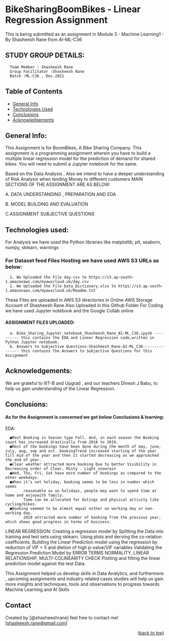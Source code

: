 # BikeSharingBoomBikes - Linear Regression Assignment
This is being submitted as an assignment in Module 3 - Machine Learning1 - By Shasheesh Rane from AI-ML-C36


## STUDY GROUP DETAILS:

      Team Member : Shasheesh Rane
      Group Facilitator :Shasheesh Rane
      Batch :ML-C36 , Dec-2021


## Table of Contents
* [General Info](#general-information)
* [Technologies Used](#technologies-used)
* [Conclusions](#conclusions)
* [Acknowledgements](#acknowledgements)

<!-- ABOUT THE PROJECT -->
## General Info:

This Assignment is for BoomBikes, A Bike Sharing Company. This assignment is a programming assignment wherein you have to build a multiple linear regression model for the prediction of demand for shared bikes. You will need to submit a Jupyter notebook for the same. 

Based on the Data Analysis , Also we intend to have a deeper understanding of Risk Analysis when lending Money to different customers
MAIN SECTIONS OF THE ASSIGNMENT ARE AS BELOW:

   A. DATA UNDERSTANDING , PREPARATION AND EDA
   
   B. MODEL BUILDING AND EVALUATION
 
   C.ASSIGNMENT SUBJECTIVE QUESTIONS


## Technologies used:

For Analysis we have used the Python libraries like matplotlib, plt, seaborn, numpy, sklearn, warnings

### For Dataset feed Files Hosting we have used AWS S3 URLs as below:
      1. We Uploaded the File day.csv to https://s3.ap-south-1.amazonaws.com/myawscloud.uk/day.csv
      2. We Uploaded the File Data_Dictionary.xlsx to https://s3.ap-south-1.amazonaws.com/myawscloud.uk/Readme.txt

These Files are uploaded in AWS S3 directories in Online AWS Storage Account of Shasheesh Rane
Also Uploaded in this Github Folder
For Coding we have used Jupyter notebook and the Google Collab online

#### ASSIGNMENT FILES UPLOADED:
      a. Bike_Sharing_Jupyter_notebook_Shasheesh_Rane_AI-ML_C36.ipynb ---------- this contains the EDA and Linear Regression code,written in Python Jupyter notebook.
      b. Answers to Subjective Questions-Shasheesh_Rane-AI-ML_C36--------------- this contains the Answers to Subjective Questions for this Assignment


## Acknowledgements:

We are grateful to IIIT-B and Upgrad , and our teachers Dinesh J Babu, to help us gain understanding of the Linear Regression.

## Conclusions:

#### As for the Assignment is concerned we got below Conclusions & learning:
EDA:  

      ●Most Booking in Season type Fall. And, in each season the Booking count has increased drastically from 2018 to 2019.
      ●Most of the bookings have been done during the month of may, june, july, aug, sep and oct. bookingTrend increased starting of the year till mid of the year and then it started decreasing as we approached the end of year.
      ●Clear weather attracted more booking Due to better Visibility in Decreasing order of Clear, Misty . Light_snowrain
      ●Wed, Thu, Fri, Sat have more number of bookings as compared to the other weekdays.
      ●When it’s not holiday, booking seems to be less in number which seems
            reasonable as on holidays, people may want to spend time at home and enjoywith family. 
            Time can be allocated for Outings and physical activity like cycling/bikes.
      ●Booking seemed to be almost equal either on working day or non-working day.
            2019 attracted more number of booking from the previous year, which shows good progress in terms of business.

LINEAR REGRESSION:
      Creating a regression model by Spiltting the Data into training and test sets using sklearn.
      Using plots and derving the co-relation coefficients.
      Building the Linear Prediction model using the regression by reduction of VIF < 5 and dletion of high p-value/VIF variables
      Validating the Regression Prediction Model by ERROR TERMS NORMALITY, LINEAR RELATIONSHIP, MULTI-COLINEARITY CHECK
      Plotting and fitting the linear prediction model against the test Data.
      
      

This Assignment helped us develop skills in Data Analytics, and furthermore , upcoming assignments and industry related cases studies will help us gain
more insights and techniques, tools and observations to progress towards Machine Learning and AI Skills


## Contact
Created by [@shasheeshrane] 
feel free to contact me! [shasheesh.rane@gmail.com]

<p align="right">(<a href="#top">back to top</a>)</p>
